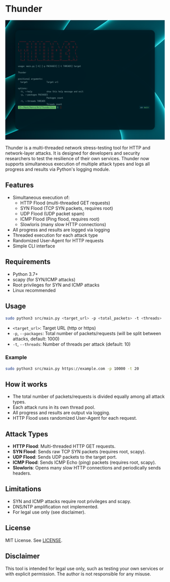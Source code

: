 # Thunder

![alt text](data/1.png)

Thunder is a multi-threaded network stress-testing tool for HTTP and network-layer attacks. It is designed for developers and security researchers to test the resilience of their own services. Thunder now supports simultaneous execution of multiple attack types and logs all progress and results via Python's logging module.

## Features
- Simultaneous execution of:
  - HTTP Flood (multi-threaded GET requests)
  - SYN Flood (TCP SYN packets, requires root)
  - UDP Flood (UDP packet spam)
  - ICMP Flood (Ping flood, requires root)
  - Slowloris (many slow HTTP connections)
- All progress and results are logged via logging
- Threaded execution for each attack type
- Randomized User-Agent for HTTP requests
- Simple CLI interface

## Requirements
- Python 3.7+
- scapy (for SYN/ICMP attacks)
- Root privileges for SYN and ICMP attacks
- Linux recommended


## Usage
```sh
sudo python3 src/main.py <target_url> -p <total_packets> -t <threads>
```
- `<target_url>`: Target URL (http or https)
- `-p`, `--packages`: Total number of packets/requests (will be split between attacks, default: 1000)
- `-t`, `--threads`: Number of threads per attack (default: 10)

### Example
```sh
sudo python3 src/main.py https://example.com -p 10000 -t 20
```

## How it works
- The total number of packets/requests is divided equally among all attack types.
- Each attack runs in its own thread pool.
- All progress and results are output via logging.
- HTTP Flood uses randomized User-Agent for each request.


## Attack Types
- **HTTP Flood**: Multi-threaded HTTP GET requests.
- **SYN Flood**: Sends raw TCP SYN packets (requires root, scapy).
- **UDP Flood**: Sends UDP packets to the target port.
- **ICMP Flood**: Sends ICMP Echo (ping) packets (requires root, scapy).
- **Slowloris**: Opens many slow HTTP connections and periodically sends headers.

## Limitations
- SYN and ICMP attacks require root privileges and scapy.
- DNS/NTP amplification not implemented.
- For legal use only (see disclaimer).

## License
MIT License. See [LICENSE](LICENSE).

## Disclaimer
This tool is intended for legal use only, such as testing your own services or with explicit permission. The author is not responsible for any misuse.
